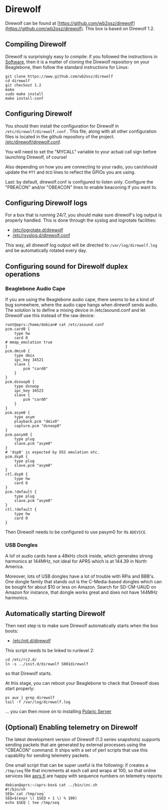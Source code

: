# Direwolf

Direwolf can be found at [https://github.com/wb2osz/direwolf](https://github.com/wb2osz/direwolf). This box is based on Direwolf 1.2.

## Compiling Direwolf

Direwolf is surprisingly easy to compile: if you followed the instructions in [Software](software.md), then it is a matter of cloning the Direwolf repository on your Beaglebone, then follow the standard instructions for Linux:

```
git clone https://www.github.com/wb2osz/direwolf
cd direwolf
git checkout 1.2
make
sudo make install
make install-conf
```

## Configuring Direwolf

You should then install the configuration for Direwolf in ```/etc/direwolf/direwolf.conf``` . This file, along with all other configuration files is located in the github repository of the project. [/etc/direwolf/direwolf.conf](https://github.com/elafargue/aprs-box/blob/master/config/etc/direwolf/direwolf.conf).

You will need to set the "MYCALL" variable to your actual call sign before launching Direwolf, of course!

Also depending on how you are connecting to your radio, you can/should update the ```PTT``` and ```DCD``` lines to reflect the GPIOs you are using.

Last: by default, direwolf.conf is configured to listen only. Configure the "PBEACON" and/or "OBEACON" lines to enable beaconing if you want to.

## Configuring Direwolf logs

For a box that is running 24/7, you should make sure direwolf's log output is properly handled. This is done through the syslog and logrotate facilities:

- [/etc/logrotate.d/direwolf](https://github.com/elafargue/aprs-box/blob/master/config/etc/logrotate.d/direwolf)
- [/etc/rsyslog.d/direwolf.conf](https://github.com/elafargue/aprs-box/blob/master/config/etc/rsyslog.d/direwolf.conf)

This way, all direwolf log output will be directed to ```/var/log/direwolf.log``` and be automatically rotated every day.

## Configuring sound for Direwolf duplex operations

### Beaglebone Audio Cape

If you are using the Beaglebone audio cape, there seems to be a kind of bug somewhere, where the audio cape hangs when direwolf sends audio. The solution is to define a mixing device in /etc/asound.conf and let Direwolf use this instead of the raw device:

```
root@aprs:/home/debian# cat /etc/asound.conf
pcm.card0 {
    type hw
    card 0
# mmap_emulation true
}
pcm.dmix0 {
    type dmix
    ipc_key 34521
    slave {
        pcm "card0"
    }
}
pcm.dsnoop0 {
    type dsnoop
    ipc_key 34523
    slave {
        pcm "card0"
    }
}
pcm.asym0 {
    type asym
    playback.pcm "dmix0"
    capture.pcm "dsnoop0"
}
pcm.pasym0 {
    type plug
    slave.pcm "asym0"
}
# 'dsp0' is espected by OSS emulation etc.
pcm.dsp0 {
    type plug
    slave.pcm "asym0"
}
ctl.dsp0 {
    type hw
    card 0
}
pcm.!default {
    type plug
    slave.pcm "asym0"
}
ctl.!default {
    type hw
    card 0
}
```

Then Direwolf needs to be configured to use pasym0 for its ```ADEVICE```.

### USB Dongles

A lof ot audio cards have a 48kHz clock inside, which generates strong harmonics at 144MHz, not ideal for APRS which is at 144.39
in North America.

Moreover, lots of USB dongles have a lot of trouble with RPis and BBB's. One dongle family that stands out is the C-Media-based dongles
which can be bought for about $10 or less on Amazon. Search for SD-CM-UAUD on Amazon for instance, that dongle works great and does not
have 144MHz harmonics.

## Automatically starting Direwolf

Then next step is to make sure Direwolf automatically starts when the box boots:

- [/etc/init.d/direwolf](https://github.com/elafargue/aprs-box/blob/master/config/etc/init.d/direwolf)

This script needs to be linked to runlevel 2:

```
cd /etc/rc2.d/
ln -s ../init.d/direwolf S001direwolf
```

so that Direwolf starts.

At this stage, you can reboot your Beaglebone to check that Direwolf does start properly:

```
ps aux | grep direwolf
tail -f /var/log/direwolf.log
```

... you can then move on to installing [Polaric Server](polaric.md)

## (Optional) Enabling telemetry on Direwolf

The latest development version of Direwolf (1.3 series snapshots) supports sending packets that are generated by external processes using the "CBEACON" command. It ships with a set of perl scripts that use this capability for sending telemetry packets.

One small script that can be super useful is the following: if creates a ```/tmp/seq``` file that increments at each call and wraps at 100, so that online services like [aprs.fi](http://aprs.fi/) are happy with sequence numbers on telemetry reports:

```
debian@aprs:~/aprs-box$ cat ../bin/inc.sh 
#!/bin/sh
SEQ=`cat /tmp/seq`
SEQ=$(expr \( $SEQ + 1 \) % 100)
echo $SEQ | tee /tmp/seq
```
